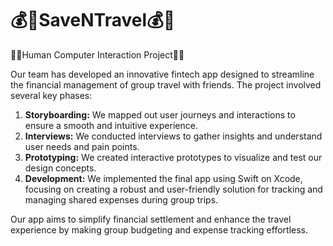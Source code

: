 # 💰👫SaveNTravel💰👫
 🤖👨Human Computer Interaction Project🤖👨 

Our team has developed an innovative fintech app designed to streamline the financial management of group travel with friends. The project involved several key phases:

1. **Storyboarding:** We mapped out user journeys and interactions to ensure a smooth and intuitive experience.
2. **Interviews:** We conducted interviews to gather insights and understand user needs and pain points.
3. **Prototyping:** We created interactive prototypes to visualize and test our design concepts.
4. **Development:** We implemented the final app using Swift on Xcode, focusing on creating a robust and user-friendly solution for tracking and managing shared expenses during group trips.

Our app aims to simplify financial settlement and enhance the travel experience by making group budgeting and expense tracking effortless.
